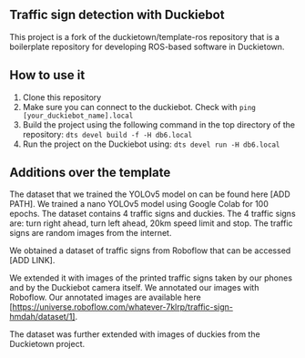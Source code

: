 ## Traffic sign detection with Duckiebot
This project is a fork of the duckietown/template-ros repository that is a boilerplate repository for developing ROS-based software in Duckietown.

## How to use it
1. Clone this repository
2. Make sure you can connect to the duckiebot. Check with
   `ping [your_duckiebot_name].local`
3. Build the project using the following command in the top directory of the repository:
   `dts devel build -f -H db6.local`
4. Run the project on the Duckiebot using:
   `dts devel run -H db6.local`
## Additions over the template
The dataset that we trained the YOLOv5 model on can be found here [ADD PATH]. We trained a nano YOLOv5 model using Google Colab for 100 epochs. The dataset contains 4 traffic signs and duckies. The 4 traffic signs are: turn right ahead, turn left ahead, 20km speed limit and stop. The traffic signs are random images from the internet. 

We obtained a dataset of traffic signs from Roboflow that can be accessed [ADD LINK].

We extended it with images of the printed traffic signs taken by our phones and by the Duckiebot camera itself. We annotated our images with Roboflow. Our annotated images are available here [https://universe.roboflow.com/whatever-7klrp/traffic-sign-hmdah/dataset/1].

The dataset was further extended with images of duckies from the Duckietown project.
